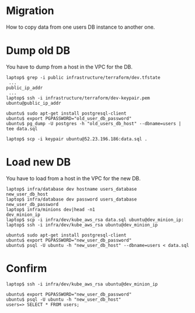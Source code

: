 # Migration

How to copy data from one users DB instance to another one.

# Dump old DB

You have to dump from a host in the VPC for the DB.

```
laptop$ grep -i public infrastructure/terraform/dev.tfstate
 ...
public_ip_addr
 ...
laptop$ ssh -i infrastructure/terraform/dev-keypair.pem ubuntu@public_ip_addr

ubuntu$ sudo apt-get install postgresql-client
ubuntu$ export PGPASSWORD="old_user_db_password"
ubuntu$ pg_dump -U postgres -h "old_users_db_host" --dbname=users | tee data.sql

laptop$ scp -i keypair ubuntu@52.23.196.186:data.sql .
```

# Load new DB

You have to load from a host in the VPC for the new DB.

```
laptop$ infra/database dev hostname users_database
new_user_db_host
laptop$ infra/database dev password users_database
new_user_db_password
laptop$ infra/minions dev|head -n1
dev_minion_ip
laptop$ scp -i infra/dev/kube_aws_rsa data.sql ubuntu@dev_minion_ip:
laptop$ ssh -i infra/dev/kube_aws_rsa ubuntu@dev_minion_ip

ubuntu$ sudo apt-get install postgresql-client
ubuntu$ export PGPASSWORD="new_user_db_password"
ubuntu$ psql -U ubuntu -h "new_user_db_host" --dbname=users < data.sql
```

# Confirm

```
laptop$ ssh -i infra/dev/kube_aws_rsa ubuntu@dev_minion_ip

ubuntu$ export PGPASSWORD="new_user_db_password"
ubuntu$ psql -U ubuntu -h "new_user_db_host"
users=> SELECT * FROM users;
```


